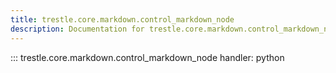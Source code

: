 ```yaml
---
title: trestle.core.markdown.control_markdown_node
description: Documentation for trestle.core.markdown.control_markdown_node module
---
```

::: trestle.core.markdown.control_markdown_node
handler: python
